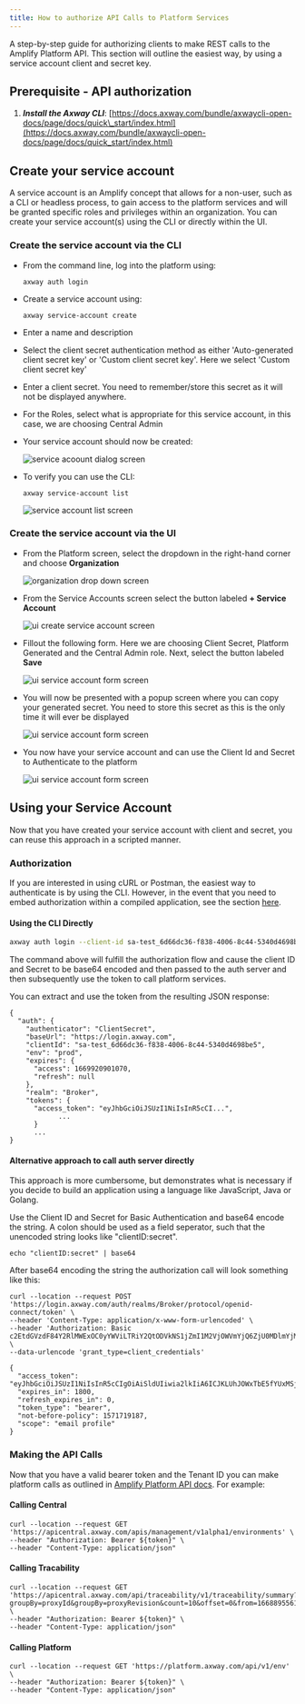 ```yaml
---
title: How to authorize API Calls to Platform Services
---
```

A step-by-step guide for authorizing clients to make REST calls to the Amplify Platform API. This section will outline the easiest way, by using a service account client and secret key.

## Prerequisite - API authorization

1. ***Install the Axway CLI***: [https://docs.axway.com/bundle/axwaycli-open-docs/page/docs/quick\_start/index.html](https://docs.axway.com/bundle/axwaycli-open-docs/page/docs/quick_start/index.html)

## Create your service account

A service account is an Amplify concept that allows for a non-user, such as a CLI or headless process, to gain access to the platform services and will be granted specific roles and privileges within an organization. You can create your service account(s) using the CLI or directly within the UI.

### Create the service account via the CLI

* From the command line, log into the platform using:

  `axway auth login`

* Create a service account using:

  `axway service-account create`

* Enter a name and description

* Select the client secret authentication method as either 'Auto-generated client secret key' or 'Custom client secret key'. Here we select 'Custom client secret key'

* Enter a client secret. You need to remember/store this secret as it will not be displayed anywhere.

* For the Roles, select what is appropriate for this service account, in this case, we are choosing Central Admin

* Your service account should now be created:

  ![service acoount dialog screen](/Images/integration/create-service-account.png)

* To verify you can use the CLI:

  `axway service-account list`

  ![service account list screen](/Images/integration/service-account-list.png)

### Create the service account via the UI

* From the Platform screen, select the dropdown in the right-hand corner and choose **Organization**

  ![organization drop down screen](/Images/integration/organization-drop-down.png)

* From the Service Accounts screen select the button labeled **+ Service Account**

  ![ui create service account screen](/Images/integration/ui-create-service-account.png)

* Fillout the following form. Here we are choosing Client Secret, Platform Generated and the Central Admin role. Next, select the button labeled **Save**

  ![ui service account form screen](/Images/integration/ui-service-account-form.png)

* You will now be presented with a popup screen where you can copy your generated secret. You need to store this secret as this is the only time it will ever be displayed

  ![ui service account form screen](/Images/integration/ui-service-account-secret.png)

* You now have your service account and can use the Client Id and Secret to Authenticate to the platform

  ![ui service account form screen](/Images/integration/ui-service-account-client-id.png)

## Using your Service Account

Now that you have created your service account with client and secret, you can reuse this approach in a scripted manner.

### Authorization

If you are interested in using cURL or Postman, the easiest way to authenticate is by using the CLI. However, in the event that you need to embed authorization within a compiled application, see the section [here](#alternative-approach-to-call-auth-server-directly).

#### Using the CLI Directly

```sh
axway auth login --client-id sa-test_6d66dc36-f838-4006-8c44-5340d4698be5 --client-secret c961d6f2-8596-4ec3-9aca-0b32f49bf328 --json
```

The command above will fulfill the authorization flow and cause the client ID and Secret to be base64 encoded and then passed to the auth server and then subsequently use the token to call platform services.

You can extract and use the token from the resulting JSON response:

```
{
  "auth": {
    "authenticator": "ClientSecret",
    "baseUrl": "https://login.axway.com",
    "clientId": "sa-test_6d66dc36-f838-4006-8c44-5340d4698be5",
    "env": "prod",
    "expires": {
      "access": 1669920901070,
      "refresh": null
    },
    "realm": "Broker",
    "tokens": {
      "access_token": "eyJhbGciOiJSUzI1NiIsInR5cCI...",
            ...
      }
      ...
}
```

#### Alternative approach to call auth server directly

This approach is more cumbersome, but demonstrates what is necessary if you decide to build an application using a language like JavaScript, Java or Golang.  

Use the Client ID and Secret for Basic Authentication and base64 encode the string. A colon should be used as a field seperator, such that the unencoded string looks like "clientID:secret".  

```
echo "clientID:secret" | base64 
```

After base64 encoding the string the authorization call will look something like this:

```
curl --location --request POST 'https://login.axway.com/auth/realms/Broker/protocol/openid-connect/token' \
--header 'Content-Type: application/x-www-form-urlencoded' \
--header 'Authorization: Basic c2EtdGVzdF84Y2RlMWExOC0yYWViLTRiY2QtODVkNS1jZmI1M2VjOWVmYjQ6ZjU0MDlmYjMtYjNhZC00MjU3LWE4NjgtZTNmMzY4NGYxMmY1' \
--data-urlencode 'grant_type=client_credentials'
```

```
{
  "access_token": "eyJhbGciOiJSUzI1NiIsInR5cCIgOiAiSldUIiwia2lkIiA6ICJKLUhJOWxTbE5fYUxMSj...",
  "expires_in": 1800,
  "refresh_expires_in": 0,
  "token_type": "bearer",
  "not-before-policy": 1571719187,
  "scope": "email profile"
}
```

### Making the API Calls

Now that you have a valid bearer token and the Tenant ID you can make platform calls as outlined in [Amplify Platform API docs](https://docs.axway.com/category/api). For example:  

#### Calling Central  

```
curl --location --request GET 'https://apicentral.axway.com/apis/management/v1alpha1/environments' \
--header "Authorization: Bearer ${token}" \
--header "Content-Type: application/json" 
```

#### Calling Tracability

```
curl --location --request GET 'https://apicentral.axway.com/api/traceability/v1/traceability/summary?groupBy=proxyId&groupBy=proxyRevision&count=10&offset=0&from=1668895561864&to=1669500361864' \
--header "Authorization: Bearer ${token}" \
--header "Content-Type: application/json" 
```

#### Calling Platform

```
curl --location --request GET 'https://platform.axway.com/api/v1/env' \
--header "Authorization: Bearer ${token}" \
--header "Content-Type: application/json"
```